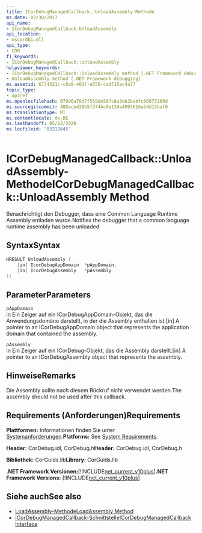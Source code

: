 ```yaml
---
title: ICorDebugManagedCallback::UnloadAssembly-Methode
ms.date: 03/30/2017
api_name:
- ICorDebugManagedCallback.UnloadAssembly
api_location:
- mscordbi.dll
api_type:
- COM
f1_keywords:
- ICorDebugManagedCallback::UnloadAssembly
helpviewer_keywords:
- ICorDebugManagedCallback::UnloadAssembly method [.NET Framework debugging]
- UnloadAssembly method [.NET Framework debugging]
ms.assetid: 6734321c-c8a9-401f-a558-cad715ec4a77
topic_type:
- apiref
ms.openlocfilehash: 07996a78d7f559de587c8a3eb2babfc06675169d
ms.sourcegitcommit: 488aced39b5f374bc0a139a4993616a54d15baf0
ms.translationtype: MT
ms.contentlocale: de-DE
ms.lasthandoff: 05/12/2020
ms.locfileid: "83212645"
---
```

# <a name="icordebugmanagedcallbackunloadassembly-method"></a><span data-ttu-id="8a1ad-102">ICorDebugManagedCallback::UnloadAssembly-Methode</span><span class="sxs-lookup"><span data-stu-id="8a1ad-102">ICorDebugManagedCallback::UnloadAssembly Method</span></span>
<span data-ttu-id="8a1ad-103">Benachrichtigt den Debugger, dass eine Common Language Runtime Assembly entladen wurde.</span><span class="sxs-lookup"><span data-stu-id="8a1ad-103">Notifies the debugger that a common language runtime assembly has been unloaded.</span></span>  
  
## <a name="syntax"></a><span data-ttu-id="8a1ad-104">Syntax</span><span class="sxs-lookup"><span data-stu-id="8a1ad-104">Syntax</span></span>  
  
```cpp  
HRESULT UnloadAssembly (  
    [in] IcorDebugAppDomain  *pAppDomain,  
    [in] ICorDebugAssembly   *pAssembly  
);  
```  
  
## <a name="parameters"></a><span data-ttu-id="8a1ad-105">Parameter</span><span class="sxs-lookup"><span data-stu-id="8a1ad-105">Parameters</span></span>  
 `pAppDomain`  
 <span data-ttu-id="8a1ad-106">in Ein Zeiger auf ein ICorDebugAppDomain-Objekt, das die Anwendungsdomäne darstellt, in der die Assembly enthalten ist.</span><span class="sxs-lookup"><span data-stu-id="8a1ad-106">[in] A pointer to an ICorDebugAppDomain object that represents the application domain that contained the assembly.</span></span>  
  
 `pAssembly`  
 <span data-ttu-id="8a1ad-107">in Ein Zeiger auf ein ICorDebug-Objekt, das die Assembly darstellt.</span><span class="sxs-lookup"><span data-stu-id="8a1ad-107">[in] A pointer to an ICorDebugAssembly object that represents the assembly.</span></span>  
  
## <a name="remarks"></a><span data-ttu-id="8a1ad-108">Hinweise</span><span class="sxs-lookup"><span data-stu-id="8a1ad-108">Remarks</span></span>  
 <span data-ttu-id="8a1ad-109">Die Assembly sollte nach diesem Rückruf nicht verwendet werden.</span><span class="sxs-lookup"><span data-stu-id="8a1ad-109">The assembly should not be used after this callback.</span></span>  
  
## <a name="requirements"></a><span data-ttu-id="8a1ad-110">Requirements (Anforderungen)</span><span class="sxs-lookup"><span data-stu-id="8a1ad-110">Requirements</span></span>  
 <span data-ttu-id="8a1ad-111">**Plattformen:** Informationen finden Sie unter [Systemanforderungen](../../get-started/system-requirements.md).</span><span class="sxs-lookup"><span data-stu-id="8a1ad-111">**Platforms:** See [System Requirements](../../get-started/system-requirements.md).</span></span>  
  
 <span data-ttu-id="8a1ad-112">**Header:** CorDebug.idl, CorDebug.h</span><span class="sxs-lookup"><span data-stu-id="8a1ad-112">**Header:** CorDebug.idl, CorDebug.h</span></span>  
  
 <span data-ttu-id="8a1ad-113">**Bibliothek:** CorGuids.lib</span><span class="sxs-lookup"><span data-stu-id="8a1ad-113">**Library:** CorGuids.lib</span></span>  
  
 <span data-ttu-id="8a1ad-114">**.NET Framework Versionen:**[!INCLUDE[net_current_v10plus](../../../../includes/net-current-v10plus-md.md)]</span><span class="sxs-lookup"><span data-stu-id="8a1ad-114">**.NET Framework Versions:** [!INCLUDE[net_current_v10plus](../../../../includes/net-current-v10plus-md.md)]</span></span>  
  
## <a name="see-also"></a><span data-ttu-id="8a1ad-115">Siehe auch</span><span class="sxs-lookup"><span data-stu-id="8a1ad-115">See also</span></span>

- [<span data-ttu-id="8a1ad-116">LoadAssembly-Methode</span><span class="sxs-lookup"><span data-stu-id="8a1ad-116">LoadAssembly Method</span></span>](icordebugmanagedcallback-loadassembly-method.md)
- [<span data-ttu-id="8a1ad-117">ICorDebugManagedCallback-Schnittstelle</span><span class="sxs-lookup"><span data-stu-id="8a1ad-117">ICorDebugManagedCallback Interface</span></span>](icordebugmanagedcallback-interface.md)
